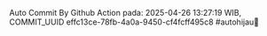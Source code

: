 Auto Commit By Github Action pada: 2025-04-26 13:27:19 WIB, COMMIT_UUID effc13ce-78fb-4a0a-9450-cf4fcff495c8 #autohijau🗿
